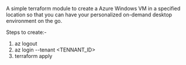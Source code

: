A simple terraform module to create a Azure Windows VM in a specified location so that you can have your personalized on-demand desktop environment on the go.

Steps to create:-
1. az logout
2. az login --tenant <TENNANT_ID>
3. terraform apply
